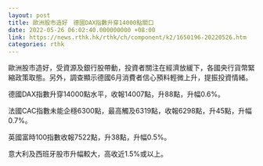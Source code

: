 ```yaml
---
layout: post
title: 歐洲股市造好　德國DAX指數升穿14000點關口
date: 2022-05-26 06:02:40.000000000 +08:00
link: https://news.rthk.hk/rthk/ch/component/k2/1650196-20220526.htm
categories: rthk
---
```


歐洲股市造好，受資源及銀行股帶動，投資者關注在經濟放緩下，各國央行貨幣緊縮政策取態。另外，調查顯示德國6月消費者信心預料輕微上升，提振投資情緒。

德國DAX指數升穿14000點水平，收報14007點，升88點，升幅0.6%。

法國CAC指數未能企穩6300點，最高觸及6319點，收報6298點，升45點，升幅0.7%。

英國富時100指數收報7522點，升38點，升幅0.5%。

意大利及西班牙股市升幅較大，高收近1.5%或以上。
